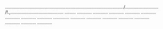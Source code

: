 ................................................................................................/.........................../!.,........................................... .........
............
............
............
............
............
............
............
............
.............
............
............
............
............
............
............
............
............


